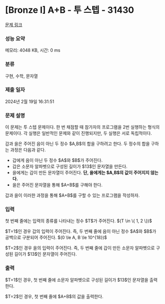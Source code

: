 # [Bronze I] A+B - 투 스텝 - 31430 

[문제 링크](https://www.acmicpc.net/problem/31430) 

### 성능 요약

메모리: 4048 KB, 시간: 0 ms

### 분류

구현, 수학, 문자열

### 제출 일자

2024년 2월 19일 16:31:51

### 문제 설명

<p>이 문제는 투 스텝 문제이다. 한 번 채점할 때 참가자의 프로그램을 2번 실행하는 형식의 문제이다. 각 실행은 일반적인 문제와 같이 진행되지만, 두 실행은 서로 독립적이다.</p>

<p>갑과 을은 주어진 음이 아닌 두 정수 $A,B$의 합을 구하려고 한다. 두 정수의 합을 구하는 과정은 다음과 같다.</p>

<ul>
	<li>갑에게 음이 아닌 두 정수 $A$와 $B$가 주어진다.</li>
	<li>갑은 소문자 알파벳으로 구성된 길이가 $13$인 문자열을 만든다.</li>
	<li>을에게는 갑이 만든 문자열이 주어진다. <strong>단, 을에게는 $A,B$의 값이 주어지지 않는다.</strong></li>
	<li>을은 주어진 문자열을 통해 $A+B$를 구해야 한다.</li>
</ul>

<p>갑과 을이 이러한 과정을 통해 $A+B$를 구할 수 있는 프로그램을 작성하자.</p>

### 입력 

 <p>첫 번째 줄에는 입력의 종류를 나타내는 정수 $T$가 주어진다. $(T \in \{ 1, 2 \})$</p>

<p>$T=1$인 경우 갑의 입력이 주어진다. 즉, 두 번째 줄에 음이 아닌 정수 $A$와 $B$가 공백으로 구분되어 주어진다. $(0 \le A, B \le 10^{18})$</p>

<p>$T=2$인 경우 을의 입력이 주어진다. 즉, 두 번째 줄에 갑이 만든 소문자 알파벳으로 구성된 길이가 $13$인 문자열이 주어진다.</p>

### 출력 

 <p>$T=1$인 경우, 첫 번째 줄에 소문자 알파벳으로 구성된 길이가 $13$인 문자열을 출력한다.</p>

<p>$T=2$인 경우, 첫 번째 줄에 $A+B$의 값을 출력한다.</p>

